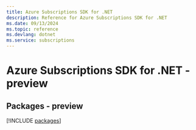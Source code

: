 ```yaml
---
title: Azure Subscriptions SDK for .NET
description: Reference for Azure Subscriptions SDK for .NET
ms.date: 09/13/2024
ms.topic: reference
ms.devlang: dotnet
ms.service: subscriptions
---
```

# Azure Subscriptions SDK for .NET - preview
## Packages - preview
[!INCLUDE [packages](subscriptions-index.md)]